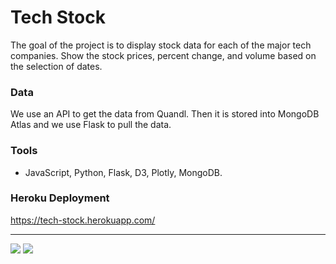 # Tech Stock
 
The goal of the project is to display stock data for each of the major tech companies. 
Show the stock prices, percent change, and volume based on the selection of dates. 
 
### Data
We use an API to get the data from Quandl. Then it is stored into MongoDB Atlas and we use Flask to pull the data. 
 
### Tools
* JavaScript, Python, Flask, D3, Plotly, MongoDB.
 
### Heroku Deployment
https://tech-stock.herokuapp.com/

---
<img src="https://github.com/dmhitt/project2-heroku/blob/main/tech_stock/static/images/image1.png">

<img src="https://github.com/dmhitt/project2-heroku/blob/main/tech_stock/static/images/image2.png">

